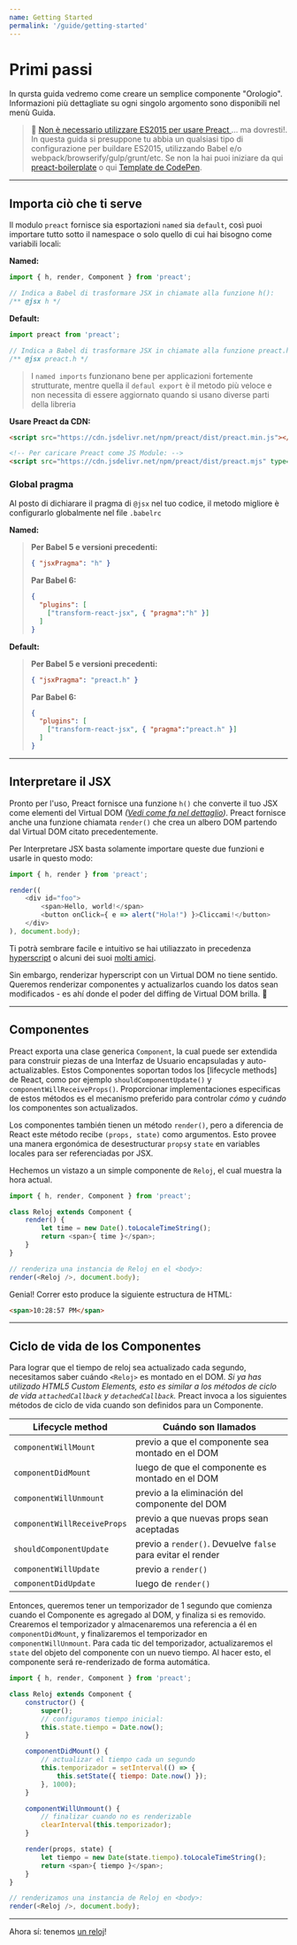 ```yaml
---
name: Getting Started
permalink: '/guide/getting-started'
---
```


# Primi passi

In qursta guida vedremo come creare un semplice componente "Orologio". Informazioni più dettagliate su ogni singolo argomento sono disponibili nel menù Guida.

> :information_desk_person: [Non è necessario utilizzare ES2015 per usare Preact ](https://github.com/developit/preact-without-babel)... ma dovresti!. In questa guida si presuppone tu abbia un qualsiasi tipo di configurazione per buildare ES2015, utilizzando Babel e/o webpack/browserify/gulp/grunt/etc. Se non la hai puoi iniziare da qui  [preact-boilerplate] o qui [Template de CodePen](http://codepen.io/developit/pen/pgaROe?editors=0010).

---


## Importa ciò che ti serve
Il modulo `preact` fornisce sia esportazioni  `named` sia `default`, così puoi importare tutto sotto il namespace o solo quello di cui hai bisogno come variabili locali: 

**Named:**

```js
import { h, render, Component } from 'preact';

// Indica a Babel di trasformare JSX in chiamate alla funzione h():
/** @jsx h */
```

**Default:**

```js
import preact from 'preact';

// Indica a Babel di trasformare JSX in chiamate alla funzione preact.h():
/** @jsx preact.h */
```
> I `named imports` funzionano bene per applicazioni fortemente strutturate, mentre quella il `defaul export` è il metodo più veloce e non necessita di essere aggiornato quando si usano diverse parti della libreria

**Usare Preact da CDN:**

```html
<script src="https://cdn.jsdelivr.net/npm/preact/dist/preact.min.js"></script>

<!-- Per caricare Preact come JS Module: -->
<script src="https://cdn.jsdelivr.net/npm/preact/dist/preact.mjs" type="module"></script>
```

### Global pragma

Al posto di dichiarare il pragma di `@jsx` nel tuo codice, il metodo migliore è configurarlo globalmente nel file `.babelrc`

**Named:**
>**Per Babel 5 e versioni precedenti:**
>
> ```json
> { "jsxPragma": "h" }
> ```
>
> **Par Babel 6:**
>
> ```json
> {
>   "plugins": [
>     ["transform-react-jsx", { "pragma":"h" }]
>   ]
> }
> ```

**Default:**
>**Per Babel 5 e versioni precedenti:**
>
> ```json
> { "jsxPragma": "preact.h" }
> ```
>
> **Par Babel 6:**
>
> ```json
> {
>   "plugins": [
>     ["transform-react-jsx", { "pragma":"preact.h" }]
>   ]
> }
> ```

---


## Interpretare  il JSX

Pronto per l'uso, Preact fornisce una funzione `h()` che converte il tuo JSX come elementi del Virtual DOM _([Vedi come fa nel dettaglio](http://jasonformat.com/wtf-is-jsx))_. Preact fornisce anche una funzione chiamata `render()` che crea un albero DOM partendo dal Virtual DOM citato precedentemente.

Per Interpretare JSX basta solamente importare queste due funzioni e usarle in questo modo:

```js
import { h, render } from 'preact';

render((
	<div id="foo">
		<span>Hello, world!</span>
		<button onClick={ e => alert("Hola!") }>Cliccami!</button>
	</div>
), document.body);
```

Ti potrà sembrare facile e intuitivo se hai utiliazzato in precedenza [hyperscript] o alcuni dei suoi [molti amici](https://github.com/developit/vhtml).


Sin embargo, renderizar hyperscript con un Virtual DOM no tiene sentido. Queremos renderizar componentes y actualizarlos cuando los datos sean modificados - es ahí donde el poder del diffing de Virtual DOM brilla. :star2:


---


## Componentes

Preact exporta una clase generica `Component`, la cual puede ser extendida para construir piezas de una Interfaz de Usuario encapsuladas y auto-actualizables. Estos Componentes soportan todos los [lifecycle methods] de React, como por ejemplo `shouldComponentUpdate()` y `componentWillReceiveProps()`. Proporcionar implementaciones especificas de estos métodos es el mecanismo preferido para controlar _cómo_ y _cuándo_ los componentes son actualizados.

Los componentes también tienen un método `render()`, pero a diferencia de React este método recibe `(props, state)` como argumentos. Esto provee una manera ergonómica de desestructurar `props`y `state` en variables locales para ser referenciadas por JSX.

Hechemos un vistazo a un simple componente de `Reloj`, el cual muestra la hora actual.

```js
import { h, render, Component } from 'preact';

class Reloj extends Component {
	render() {
		let time = new Date().toLocaleTimeString();
		return <span>{ time }</span>;
	}
}

// renderiza una instancia de Reloj en el <body>:
render(<Reloj />, document.body);
```


Genial! Correr esto produce la siguiente estructura de HTML:

```html
<span>10:28:57 PM</span>
```


---


## Ciclo de vida de los Componentes

Para lograr que el tiempo de reloj sea actualizado cada segundo, necesitamos saber cuándo `<Reloj>` es montado en el DOM. _Si ya has utilizado HTML5 Custom Elements, esto es similar a los métodos de ciclo de vida `attachedCallback` y `detachedCallback`._ Preact invoca a los siguientes métodos de ciclo de vida cuando son definidos para un Componente.


| Lifecycle method            | Cuándo son llamados                                          |
|-----------------------------|--------------------------------------------------------------|
| `componentWillMount`        | previo a que el componente sea montado en el DOM             |
| `componentDidMount`         | luego de que el componente es montado en el DOM              |
| `componentWillUnmount`      | previo a la eliminación del componente del DOM               |
| `componentWillReceiveProps` | previo a que nuevas props sean aceptadas                     |
| `shouldComponentUpdate`     | previo a `render()`. Devuelve `false` para evitar el render  |
| `componentWillUpdate`       | previo a `render()`                                          |
| `componentDidUpdate`        | luego de `render()`                                          |



Entonces, queremos tener un temporizador de 1 segundo que comienza cuando el Componente es agregado al DOM, y finaliza si es removido. Crearemos el temporizador y almacenaremos una referencia a él en `componentDidMount`, y finalizaremos el temporizador en `componentWillUnmount`. Para cada tic del temporizador, actualizaremos el `state` del objeto del componente con un nuevo tiempo. Al hacer esto, el componente será re-renderizado de forma automática.

```js
import { h, render, Component } from 'preact';

class Reloj extends Component {
	constructor() {
		super();
		// configuramos tiempo inicial:
		this.state.tiempo = Date.now();
	}

	componentDidMount() {
		// actualizar el tiempo cada un segundo
		this.temporizador = setInterval(() => {
			this.setState({ tiempo: Date.now() });
		}, 1000);
	}

	componentWillUnmount() {
		// finalizar cuando no es renderizable
		clearInterval(this.temporizador);
	}

	render(props, state) {
		let tiempo = new Date(state.tiempo).toLocaleTimeString();
		return <span>{ tiempo }</span>;
	}
}

// renderizamos una instancia de Reloj en <body>:
render(<Reloj />, document.body);
```


---


Ahora sí: tenemos [un reloj](http://jsfiddle.net/developit/u9m5x0L7/embedded/result,js/)!



[preact-boilerplate]: https://github.com/developit/preact-boilerplate
[hyperscript]: https://github.com/dominictarr/hyperscript
